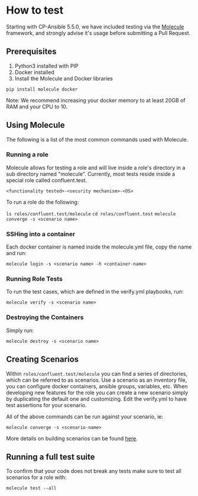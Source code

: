 # How to test

Starting with CP-Ansible 5.5.0, we have included testing via the [Molecule](https://molecule.readthedocs.io/en/latest/) framework, and strongly advise it's usage before submitting a Pull Request.

## Prerequisites

1. Python3 installed with PIP
2. Docker installed
3. Install the Molecule and Docker libraries

```pip install molecule docker```

Note: We recommend increasing your docker memory to at least 20GB of RAM and your CPU to 10.

## Using Molecule

The following is a list of the most common commands used with Molecule.

### Running a role

Molecule allows for testing a role and will live inside a role's directory in a sub directory named "molecule". Currently, most tests reside inside a special role called confluent.test.

```<functionality tested>-<security mechanism>-<OS>```

To run a role do the following:

```ls roles/confluent.test/molecule```
```cd roles/confluent.test```
```molecule converge -s <scenario name>```


### SSHing into a container

Each docker container is named inside the molecule.yml file, copy the name and run:

```molecule login -s <scenario name> -h <container-name>```

### Running Role Tests

To run the test cases, which are defined in the verify.yml playbooks, run:

```molecule verify -s <scenario name>```

### Destroying the Containers

Simply run:

```molecule destroy -s <scenario name>```

## Creating Scenarios

Within ```roles/confluent.test/molecule``` you can find a series of directories, which can be referred to as scenarios. Use a scenario as an inventory file, you can configure docker containers, ansible groups, variables, etc. When developing new features for the role you can create a new scenario simply by duplicating the default one and customizing. Edit the verify.yml to have test assertions for your scenario.

All of the above commands can be run against your scenario, ie:
```
molecule converge -s <scenario-name>
```

More details on building scenarios can be found [here](https://molecule.readthedocs.io/en/latest/getting-started.html?highlight=scenarios#molecule-scenarios).


## Running a full test suite

To confirm that your code does not break any tests make sure to test all scenarios for a role with:
```
molecule test --all
```